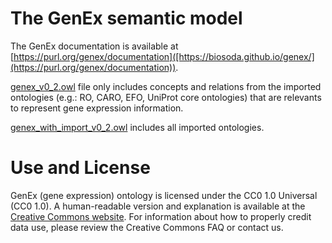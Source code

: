# The GenEx semantic model

The GenEx documentation is available at [https://purl.org/genex/documentation]([https://biosoda.github.io/genex/](https://purl.org/genex/documentation)).

[genex_v0_2.owl](genex_v0_2.owl) file only includes concepts and relations from the imported ontologies (e.g.: RO, CARO, EFO, UniProt core ontologies) that are relevants to represent gene expression information. 
 
[genex_with_import_v0_2.owl](genex_with_import_v0_2.owl) includes all imported ontologies. 

# Use and License

GenEx (gene expression) ontology is licensed under the CC0 1.0 Universal (CC0 1.0). A human-readable version and explanation is available at the [Creative Commons website](https://creativecommons.org/publicdomain/zero/1.0/deed.en). For information about how to properly credit data use, please review the Creative Commons FAQ or contact us.

